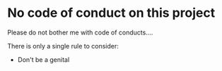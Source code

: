# No code of conduct on this project

Please do not bother me with code of conducts....

There is only a single rule to consider:

- Don't be a genital

